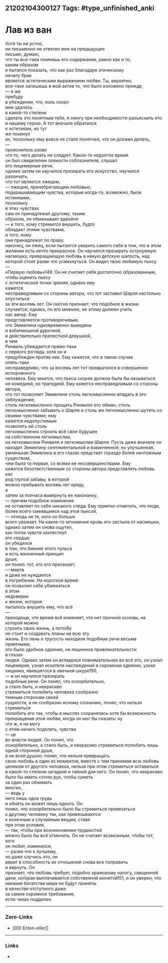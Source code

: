 21202104300127
Tags: #type_unfinished_anki 
---
# Лав из ван

Хотя ты ни устно, <br>ни письменно не ответил мне на предыдущее <br>письмо, думаю, <br>что ты все-таки помнишь его содержание, равно как и то, <br>каким образом <br>я пытался показать, что как раз благодаря этическому <br>началу брак <br>является эстетическим выражением любви. Ты, вероятно, <br>все-таки запишешь в мой актив то, что было изложено прежде, <br>— я же <br>пребуду <br>в убеждении, что, коль скоро <br>мне удалось <br>в какой-то степени <br>сделать это понятным тебе, я смогу при необходимости разъяснить это <br>и нашему герою. А тот вначале обратился <br>к эстетикам, но тут <br>же покинул <br>их, поскольку ему вовсе не стало понятнее, что он должен делать, <br>— <br>прояснилось разве <br>что то, чего делать не следует. Какое-то недолгое время <br>он был свидетелем ловкости соблазнителя, слушал <br>его лицемерные речи, <br>однако затем он научился презирать его искусство, научился различать, <br>что тот является лжецом, <br>— лжецом, пренебрегающим любовью, <br>подкрашивающим чувства, которые когда-то, возможно, были истинными, <br>поскольку <br>в этих чувствах <br>сам он принадлежал другому; таким <br>образом, он обманывает вдвойне <br>— и того, кому стремится внушить, будто <br>обладает этими чувствами, <br>и того, кому <br>они принадлежат по праву; <br>наконец, он лжец, если пытается уверить самого себя в том, что в этом <br>желании есть нечто прекрасное. Он научился презирать остроумную <br>насмешку, превращающую любовь в некую детскую шалость, над <br>которой стоит разве что усмехнуться. Он видел твою любимую пьесу <br>— <br>«Первую любовь»149. Он не считает себя достаточно образованным, <br>чтобы оценить пьесу <br>с эстетической точки зрения, однако ему <br>кажется <br>несправедливым со стороны автора, что тот заставил Шарля настолько <br>опуститься <br>за эти восемь лет. Он охотно признает, что подобное в жизни <br>случается; однако, по его мнению, не этому должен учить <br>нас автор. Ему <br>представляется противоречивым, <br>что Эммелина одновременно выведена <br>и взбалмошной дурочкой, <br>и действительно прелестной девушкой, <br>в чем <br>Ринвиль убеждается прямо-таки <br>с первого взгляда, хотя он и <br>предубежден против нее. Ему кажется, что в таком случае <br>опять-таки <br>несправедливо, что за восемь лет тот превратился в совершенно испорченного <br>человека. Ему мнится, что пьеса скорее должна была бы называться <br>не комедией, но трагедией. Ему кажется несправедливым со стороны <br>автора, <br>что тот позволяет Эммелине столь легкомысленно впадать в это <br>заблуждение, <br>столь легкомысленно прощать Ринвилю его обман, столь <br>легкомысленно забывать о Шарле и столь же легкомысленно шутить со своими чувствами; ему <br>кажется недопустимым <br>позволять ей столь <br>легкомысленно строить всё свое будущее <br>на собственном легкомыслии, <br>на легкомыслии Ринвиля и легкомыслии Шарля. Пусть даже вначале он <br>находит Эммелину сентиментальной и взвинченной; но улучшенная, <br>умненькая Эммелина в его глазах предстает гораздо более ничтожным <br>существом, <br>чем была та первая, со всеми ее несовершенствами. Ему <br>кажется безответственным со стороны автора представлять любовь как <br>род глупой забавы, в которой <br>можно пребывать восемь лет кряду, <br>а <br>затем за полчаса вывернуть ее наизнанку, <br>— причем подобное изменение <br>не оставляет по себе никакого следа. Ему приятно отметить, что люди, <br>более всего смеявшиеся над этой пьесой, <br>— отнюдь не те, кого он больше <br>всего уважает. На какое-то мгновение кровь его застыла от насмешки, <br>однако затем он снова ощутил, <br>как поток чувств захлестнул <br>его сердце; <br>он убедился <br>в том, что биение этого пульса <br>и есть жизненный принцип <br>души, <br>он понял: тот, кто его пресекает, <br>— мертв <br>и даже не нуждается <br>в погребении. На короткое время <br>он позволил себе убаюкаться <br>в этом <br>недоверии <br>к жизни, которое <br>пыталось внушить ему, что всё <br>— <br>преходяще, что время всё изменяет, что нет прочной основы, на которой можно <br>строить свою жизнь, а потоіЯу <br>не стоит и создавать планы на всю эту <br>жизнь. Его лень и трусость находили подобные речи весьма приятными, <br>это было удобное одеяние, не лишенное привлекательности <br>в глазах <br>людей. Однако затем он вгляделся повнимательнее во всё это, он узнал <br>лицемерие, узнал искателя наслаждений в скромном одеянии, узнал <br>хищника, явившегося в овечьей шкуре150, <br>— и он научился презирать <br>подобные речи. Он понял, что оскорбительно, <br>а стало быть, и некрасиво <br>стремиться полюбить человека сообразно <br>темным сторонам своей <br>сущности, а не сообразно ясному сознанию, понял, что нельзя стремиться <br>полюбить его так, чтобы в мыслях сохранялась хотя бы возможность <br>прекращения этой любви, когда он мог бы сказать: ну <br>что ж, я не могу <br>с этим ничего поделать, чувства <br>— це <br>во власти людей. Он понял, что <br>оскорбительно, а стало быть, и некрасиво стремиться полюбить лишь <br>одной стороной души, <br>а не всей душою; понял, что нельзя превращать <br>свою любовь в один из моментов, вместе с тем принимая всю любовь <br>целиком от другого человека, нельзя при этом стремиться оставаться <br>в какой-то степени загадкой и тайной для него. Он понял, что некрасиво <br>было бы иметь сотню рук, чтобы суметь <br>за один раз обнимать <br>многих, <br>— ведь у <br>него лишь одна грудь <br>и обнять он может лишь одного. Он <br>понял, что оскорбительно было бы стремиться привязаться <br>к другому человеку так, как привязываются <br>к конечным и случайным вещам, ставя <br>при этом условия, <br>— так, чтобы при возникновении трудностей <br>можно было бы всё отменить. Он не считает возможным, чтобы тот, кого <br>он любит, изменился, <br>— разве что к лучшему, <br>но даже случись это, он <br>верит в способность их отношений снова все поправить <br>и вернуть. Он <br>признает, что любовь требует, подобно храмовому налогу, священной <br>дани, которая выплачивается собственной монетой151, и он уверен, что <br>никакие богатства мира не будут приняты <br>в качестве отступного даже <br>за самое скромное требование, <br>если чекан подделан.

---
### Zero-Links
- [[00 Enten-eller]]
---
### Links
-